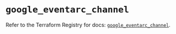 # `google_eventarc_channel`

Refer to the Terraform Registry for docs: [`google_eventarc_channel`](https://registry.terraform.io/providers/hashicorp/google/6.41.0/docs/resources/eventarc_channel).
